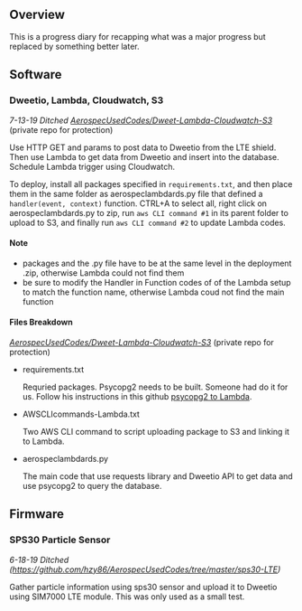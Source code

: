 ## Overview
This is a progress diary for recapping what was a major progress but replaced by something better later.

## Software

### Dweetio, Lambda, Cloudwatch, S3 
*7-13-19 Ditched [AerospecUsedCodes/Dweet-Lambda-Cloudwatch-S3](https://github.com/hzy86/AerospecUsedCodes/tree/master/Dweetio-Lambda-Cloudwatch-S3)* (private repo for protection)

Use HTTP GET and params to post data to Dweetio from the LTE shield. Then use Lambda to get data from Dweetio and insert into the database. Schedule Lambda trigger using Cloudwatch.

To deploy, install all packages specified in ```requirements.txt```, and then place them in the same folder as aerospeclambdards.py file that defined a ```handler(event, context)``` function. CTRL+A to select all, right click on aerospeclambdards.py to zip, run ```aws CLI command #1``` in its parent folder to upload to S3, and finally run ```aws CLI command #2``` to update Lambda codes.

#### Note
- packages and the .py file have to be at the same level in the deployment .zip, otherwise Lambda could not find them
- be sure to modify the Handler in Function codes of of the Lambda setup to match the function name, otherwise Lambda coud not find the main function

#### Files Breakdown
*[AerospecUsedCodes/Dweet-Lambda-Cloudwatch-S3](https://github.com/hzy86/AerospecUsedCodes/tree/master/Dweetio-Lambda-Cloudwatch-S3)* (private repo for protection)
- requirements.txt

  Requried packages. Psycopg2 needs to be built. Someone had do it for us. Follow his instructions in this github [psycopg2 to Lambda](https://github.com/jkehler/awslambda-psycopg2).
  
- AWSCLIcommands-Lambda.txt

  Two AWS CLI command to script uploading package to S3 and linking it to Lambda.
  
- aerospeclambdards.py

  The main code that use requests library and Dweetio API to get data and use psycopg2 to query the database.
  
  
## Firmware
### SPS30 Particle Sensor
*6-18-19 Ditched (https://github.com/hzy86/AerospecUsedCodes/tree/master/sps30-LTE)*

Gather particle information using sps30 sensor and upload it to Dweetio using SIM7000 LTE module. This was only used as a small test.
